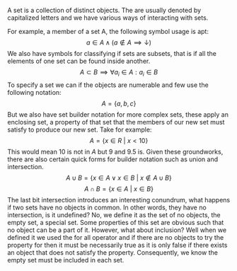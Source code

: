 A set is a collection of distinct objects. The are usually denoted by capitalized letters and we have various ways of interacting with sets.

For example, a member of a set A, the following symbol usage is apt:
$$
a \in A \land (a \not\in A \implies \downarrow)
$$
We also have symbols for classifying if sets are subsets, that is if all the elements of one set can be found inside another.
$$
A \subset B \implies \forall a_{i} \in A : a_{i} \in B
$$
To specify a set we can if the objects are numerable and few use the following notation:
$$
A = \{ a, b, c \}
$$
But we also have set builder notation for more complex sets, these apply an enclosing set, a property of that set that the members of our new set must satisfy to produce our new set. Take for example:
$$
A = \{ x \in R \ | \ x < 10 \}
$$
This would mean 10 is not in $A$ but 9 and 9.5 is.
Given these groundworks, there are also certain quick forms for builder notation such as union and intersection.
$$
A \cup B = \{ x \in A \lor x \in B \ | \ x \not\in A \cup B \}
$$
$$
A \cap B = \{ x \in A \ | \ x \in B\}
$$
The last bit intersection introduces an interesting conundrum, what happens if two sets have no objects in common. In other words, they have no intersection, is it undefined?
No, we define it as the set of no objects, the empty set, a special set.
Some properties of this set are obvious such that no object can be a part of it. However, what about inclusion?
Well when we defined it we used the for all operator and if there are no objects to try the property for then it must be necessarily true as it is only false if there exists an object that does not satisfy the property.
Consequently, we know the empty set must be included in each set.